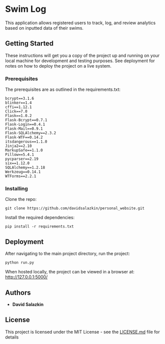 # Swim Log

This application allows registered users to track, log, and review analytics based on inputted data of their swims.

## Getting Started

These instructions will get you a copy of the project up and running on your local machine for development and testing purposes. See deployment for notes on how to deploy the project on a live system.

### Prerequisites

The prerequisites are as outlined in the requirements.txt:
```
bcrypt==3.1.6
blinker==1.4
cffi==1.12.1
Click==7.0
Flask==1.0.2
Flask-Bcrypt==0.7.1
Flask-Login==0.4.1
Flask-Mail==0.9.1
Flask-SQLAlchemy==2.3.2
Flask-WTF==0.14.2
itsdangerous==1.1.0
Jinja2==2.10
MarkupSafe==1.1.0
Pillow==5.4.1
pycparser==2.19
six==1.12.0
SQLAlchemy==1.2.18
Werkzeug==0.14.1
WTForms==2.2.1
```

### Installing

Clone the repo:

```
git clone https://github.com/davidsalazkin/personal_website.git
```

Install the required dependencies:
```
pip install -r requirements.txt
```

## Deployment

After navigating to the main project directory, run the project:

```
python run.py
```

When hosted locally, the project can be viewed in a browser at: http://127.0.0.1:5000/

## Authors

* **David Salazkin**

## License

This project is licensed under the MIT License - see the [LICENSE.md](LICENSE.md) file for details
